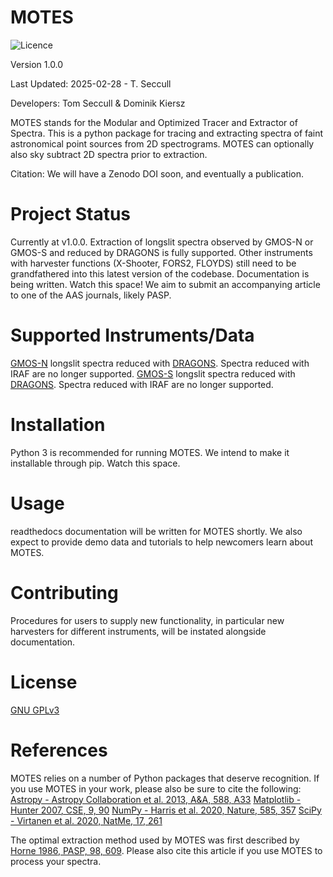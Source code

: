 # MOTES

![Licence](https://img.shields.io/github/license/tseccull/motes)

Version 1.0.0

Last Updated: 2025-02-28 - T. Seccull

Developers: Tom Seccull & Dominik Kiersz

MOTES stands for the Modular and Optimized Tracer and Extractor of Spectra. 
This is a python package for tracing and extracting spectra of faint 
astronomical point sources from 2D spectrograms. MOTES can optionally also
sky subtract 2D spectra prior to extraction. 

Citation: We will have a Zenodo DOI soon, and eventually a publication.

# Project Status
Currently at v1.0.0. Extraction of longslit spectra observed by GMOS-N or 
GMOS-S and reduced by DRAGONS is fully supported. Other instruments with 
harvester functions (X-Shooter, FORS2, FLOYDS) still need to be grandfathered
into this latest version of the codebase. Documentation is being written. 
Watch this space! We aim to submit an accompanying article to one of the AAS 
journals, likely PASP.

# Supported Instruments/Data
[GMOS-N](https://www.gemini.edu/instrumentation/gmos) longslit spectra reduced with [DRAGONS](https://doi.org/10.3847/2515-5172/ad0044). Spectra reduced with IRAF are no longer supported.
[GMOS-S](https://www.gemini.edu/instrumentation/gmos) longslit spectra reduced with [DRAGONS](https://doi.org/10.3847/2515-5172/ad0044). Spectra reduced with IRAF are no longer supported.

# Installation
Python 3 is recommended for running MOTES. We intend to make it installable 
through pip. Watch this space.

# Usage
readthedocs documentation will be written for MOTES shortly. We also expect
to provide demo data and tutorials to help newcomers learn about MOTES. 

# Contributing
Procedures for users to supply new functionality, in particular new harvesters 
for different instruments, will be instated alongside documentation.

# License
[GNU GPLv3](https://www.gnu.org/licenses/gpl-3.0.en.html)

# References
MOTES relies on a number of Python packages that deserve recognition. If you
use MOTES in your work, please also be sure to cite the following:
[Astropy - Astropy Collaboration et al. 2013, A&A, 588, A33](https://doi.org/10.1051/0004-6361/201322068)
[Matplotlib - Hunter 2007, CSE, 9, 90](https://doi.org/10.1109/MCSE.2007.55)
[NumPy - Harris et al. 2020, Nature, 585, 357](https://doi.org/10.1038/s41586-020-2649-2)
[SciPy - Virtanen et al. 2020, NatMe, 17, 261](https://doi.org/10.1038/s41592-019-0686-2)

The optimal extraction method used by MOTES was first described by [Horne 1986, PASP, 98, 609](https://doi.org/10.1086/131801). 
Please also cite this article if you use MOTES to process your spectra.

